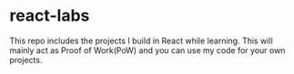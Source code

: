 ﻿# react-labs
This repo includes the projects I build in React while learning. This will mainly act as Proof of Work(PoW) and you can use my code for your own projects.
